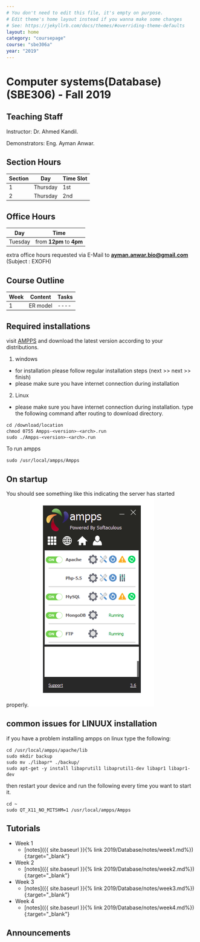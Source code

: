 ```yaml
---
# You don't need to edit this file, it's empty on purpose.
# Edit theme's home layout instead if you wanna make some changes
# See: https://jekyllrb.com/docs/themes/#overriding-theme-defaults
layout: home
category: "coursepage"
course: "sbe306a"
year: "2019"
---
```

# Computer systems(Database) \(SBE306\) - Fall 2019

## Teaching Staff

Instructor: Dr. Ahmed Kandil. 

Demonstrators:  Eng. Ayman Anwar.  


## Section Hours

| Section | Day | Time Slot |
|---------|-----|-----------|
|   1     | Thursday | 1st  |
|   2     | Thursday | 2nd |

## Office Hours

| Day | Time |
|-----|-----------|
| Tuesday | from **12pm** to **4pm** |

extra office hours requested via E-Mail to **ayman.anwar.bio@gmail.com** (Subject : EXOFH)

## Course Outline

| Week | Content |  Tasks
|------|-----------------|-----|
|   1  | ER model | ---- |

## Required installations
visit [AMPPS](https://www.ampps.com/downloads) and download the latest version according to your distributions.

1. windows 
* for installation please follow regular installation steps (next >> next >> finish)
* please make sure you have internet connection during installation
2. Linux
* please make sure you have internet connection during installation.
type the following command after routing to download directory.
```
cd /download/location
chmod 0755 Ampps-<version>-<arch>.run
sudo ./Ampps-<version>-<arch>.run
```
To run ampps
```
sudo /usr/local/ampps/Ampps
```
## On startup
You should see something like this indicating the server has started properly.
![](images/amppsStart.png)

## common issues for LINUUX installation

if you have a problem installing ampps on linux type the following:

```
cd /usr/local/ampps/apache/lib
sudo mkdir backup
sudo mv ./libapr* ./backup/
sudo apt-get -y install libaprutil1 libaprutil1-dev libapr1 libapr1-dev 
```
then restart your device and run the following every time you want to start it.

```
cd ~
sudo QT_X11_NO_MITSHM=1 /usr/local/ampps/Ampps 
```


## Tutorials

* Week 1
    * [notes]({{ site.baseurl }}{% link 2019/Database/notes/week1.md%}){:target="_blank"}
* Week 2
    * [notes]({{ site.baseurl }}{% link 2019/Database/notes/week2.md%}){:target="_blank"}
* Week 3
    * [notes]({{ site.baseurl }}{% link 2019/Database/notes/week3.md%}){:target="_blank"}
* Week 4
    * [notes]({{ site.baseurl }}{% link 2019/Database/notes/week4.md%}){:target="_blank"}



## Announcements
